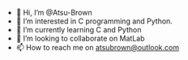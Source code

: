 - 👋 Hi, I’m @Atsu-Brown
- 👀 I’m interested in C programming and Python.
- 🌱 I’m currently learning C and Python
- 💞️ I’m looking to collaborate on MatLab
- 📫 How to reach me on atsubrown@outlook.com

<!---
Atsu-Brown/Atsu-Brown is a ✨ special ✨ repository because its `README.md` (this file) appears on your GitHub profile.
You can click the Preview link to take a look at your changes.
--->
